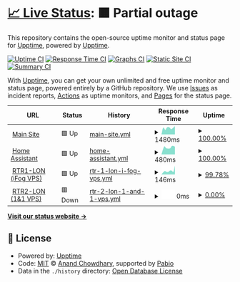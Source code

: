 # [📈 Live Status](https://status.willwilson.uk): <!--live status--> **🟧 Partial outage**

This repository contains the open-source uptime monitor and status page for [Upptime](https://upptime.js.org), powered by [Upptime](https://github.com/upptime/upptime).

[![Uptime CI](https://github.com/thewillwilson/upptime/workflows/Uptime%20CI/badge.svg)](https://github.com/thewillwilson/upptime/actions?query=workflow%3A%22Uptime+CI%22)
[![Response Time CI](https://github.com/thewillwilson/upptime/workflows/Response%20Time%20CI/badge.svg)](https://github.com/thewillwilson/upptime/actions?query=workflow%3A%22Response+Time+CI%22)
[![Graphs CI](https://github.com/thewillwilson/upptime/workflows/Graphs%20CI/badge.svg)](https://github.com/thewillwilson/upptime/actions?query=workflow%3A%22Graphs+CI%22)
[![Static Site CI](https://github.com/thewillwilson/upptime/workflows/Static%20Site%20CI/badge.svg)](https://github.com/thewillwilson/upptime/actions?query=workflow%3A%22Static+Site+CI%22)
[![Summary CI](https://github.com/thewillwilson/upptime/workflows/Summary%20CI/badge.svg)](https://github.com/thewillwilson/upptime/actions?query=workflow%3A%22Summary+CI%22)

With [Upptime](https://upptime.js.org), you can get your own unlimited and free uptime monitor and status page, powered entirely by a GitHub repository. We use [Issues](https://github.com/upptime/upptime/issues) as incident reports, [Actions](https://github.com/thewillwilson/upptime/actions) as uptime monitors, and [Pages](https://status.willwilson.uk) for the status page.

<!--start: status pages-->
<!-- This summary is generated by Upptime (https://github.com/upptime/upptime) -->
<!-- Do not edit this manually, your changes will be overwritten -->
<!-- prettier-ignore -->
| URL | Status | History | Response Time | Uptime |
| --- | ------ | ------- | ------------- | ------ |
| <img alt="" src="https://icons.duckduckgo.com/ip3/willwilson.uk.ico" height="13"> [Main Site](https://willwilson.uk) | 🟩 Up | [main-site.yml](https://github.com/thewillwilson/upptime/commits/HEAD/history/main-site.yml) | <details><summary><img alt="Response time graph" src="./graphs/main-site/response-time-week.png" height="20"> 1480ms</summary><br><a href="https://status.willwilson.uk/history/main-site"><img alt="Response time 958" src="https://img.shields.io/endpoint?url=https%3A%2F%2Fraw.githubusercontent.com%2Fthewillwilson%2Fupptime%2FHEAD%2Fapi%2Fmain-site%2Fresponse-time.json"></a><br><a href="https://status.willwilson.uk/history/main-site"><img alt="24-hour response time 1808" src="https://img.shields.io/endpoint?url=https%3A%2F%2Fraw.githubusercontent.com%2Fthewillwilson%2Fupptime%2FHEAD%2Fapi%2Fmain-site%2Fresponse-time-day.json"></a><br><a href="https://status.willwilson.uk/history/main-site"><img alt="7-day response time 1480" src="https://img.shields.io/endpoint?url=https%3A%2F%2Fraw.githubusercontent.com%2Fthewillwilson%2Fupptime%2FHEAD%2Fapi%2Fmain-site%2Fresponse-time-week.json"></a><br><a href="https://status.willwilson.uk/history/main-site"><img alt="30-day response time 1120" src="https://img.shields.io/endpoint?url=https%3A%2F%2Fraw.githubusercontent.com%2Fthewillwilson%2Fupptime%2FHEAD%2Fapi%2Fmain-site%2Fresponse-time-month.json"></a><br><a href="https://status.willwilson.uk/history/main-site"><img alt="1-year response time 958" src="https://img.shields.io/endpoint?url=https%3A%2F%2Fraw.githubusercontent.com%2Fthewillwilson%2Fupptime%2FHEAD%2Fapi%2Fmain-site%2Fresponse-time-year.json"></a></details> | <details><summary><a href="https://status.willwilson.uk/history/main-site">100.00%</a></summary><a href="https://status.willwilson.uk/history/main-site"><img alt="All-time uptime 99.86%" src="https://img.shields.io/endpoint?url=https%3A%2F%2Fraw.githubusercontent.com%2Fthewillwilson%2Fupptime%2FHEAD%2Fapi%2Fmain-site%2Fuptime.json"></a><br><a href="https://status.willwilson.uk/history/main-site"><img alt="24-hour uptime 100.00%" src="https://img.shields.io/endpoint?url=https%3A%2F%2Fraw.githubusercontent.com%2Fthewillwilson%2Fupptime%2FHEAD%2Fapi%2Fmain-site%2Fuptime-day.json"></a><br><a href="https://status.willwilson.uk/history/main-site"><img alt="7-day uptime 100.00%" src="https://img.shields.io/endpoint?url=https%3A%2F%2Fraw.githubusercontent.com%2Fthewillwilson%2Fupptime%2FHEAD%2Fapi%2Fmain-site%2Fuptime-week.json"></a><br><a href="https://status.willwilson.uk/history/main-site"><img alt="30-day uptime 99.92%" src="https://img.shields.io/endpoint?url=https%3A%2F%2Fraw.githubusercontent.com%2Fthewillwilson%2Fupptime%2FHEAD%2Fapi%2Fmain-site%2Fuptime-month.json"></a><br><a href="https://status.willwilson.uk/history/main-site"><img alt="1-year uptime 99.86%" src="https://img.shields.io/endpoint?url=https%3A%2F%2Fraw.githubusercontent.com%2Fthewillwilson%2Fupptime%2FHEAD%2Fapi%2Fmain-site%2Fuptime-year.json"></a></details>
| <img alt="" src="https://icons.duckduckgo.com/ip3/ha.willwilson.uk.ico" height="13"> [Home Assistant](https://ha.willwilson.uk) | 🟩 Up | [home-assistant.yml](https://github.com/thewillwilson/upptime/commits/HEAD/history/home-assistant.yml) | <details><summary><img alt="Response time graph" src="./graphs/home-assistant/response-time-week.png" height="20"> 480ms</summary><br><a href="https://status.willwilson.uk/history/home-assistant"><img alt="Response time 469" src="https://img.shields.io/endpoint?url=https%3A%2F%2Fraw.githubusercontent.com%2Fthewillwilson%2Fupptime%2FHEAD%2Fapi%2Fhome-assistant%2Fresponse-time.json"></a><br><a href="https://status.willwilson.uk/history/home-assistant"><img alt="24-hour response time 508" src="https://img.shields.io/endpoint?url=https%3A%2F%2Fraw.githubusercontent.com%2Fthewillwilson%2Fupptime%2FHEAD%2Fapi%2Fhome-assistant%2Fresponse-time-day.json"></a><br><a href="https://status.willwilson.uk/history/home-assistant"><img alt="7-day response time 480" src="https://img.shields.io/endpoint?url=https%3A%2F%2Fraw.githubusercontent.com%2Fthewillwilson%2Fupptime%2FHEAD%2Fapi%2Fhome-assistant%2Fresponse-time-week.json"></a><br><a href="https://status.willwilson.uk/history/home-assistant"><img alt="30-day response time 477" src="https://img.shields.io/endpoint?url=https%3A%2F%2Fraw.githubusercontent.com%2Fthewillwilson%2Fupptime%2FHEAD%2Fapi%2Fhome-assistant%2Fresponse-time-month.json"></a><br><a href="https://status.willwilson.uk/history/home-assistant"><img alt="1-year response time 469" src="https://img.shields.io/endpoint?url=https%3A%2F%2Fraw.githubusercontent.com%2Fthewillwilson%2Fupptime%2FHEAD%2Fapi%2Fhome-assistant%2Fresponse-time-year.json"></a></details> | <details><summary><a href="https://status.willwilson.uk/history/home-assistant">100.00%</a></summary><a href="https://status.willwilson.uk/history/home-assistant"><img alt="All-time uptime 99.74%" src="https://img.shields.io/endpoint?url=https%3A%2F%2Fraw.githubusercontent.com%2Fthewillwilson%2Fupptime%2FHEAD%2Fapi%2Fhome-assistant%2Fuptime.json"></a><br><a href="https://status.willwilson.uk/history/home-assistant"><img alt="24-hour uptime 100.00%" src="https://img.shields.io/endpoint?url=https%3A%2F%2Fraw.githubusercontent.com%2Fthewillwilson%2Fupptime%2FHEAD%2Fapi%2Fhome-assistant%2Fuptime-day.json"></a><br><a href="https://status.willwilson.uk/history/home-assistant"><img alt="7-day uptime 100.00%" src="https://img.shields.io/endpoint?url=https%3A%2F%2Fraw.githubusercontent.com%2Fthewillwilson%2Fupptime%2FHEAD%2Fapi%2Fhome-assistant%2Fuptime-week.json"></a><br><a href="https://status.willwilson.uk/history/home-assistant"><img alt="30-day uptime 99.65%" src="https://img.shields.io/endpoint?url=https%3A%2F%2Fraw.githubusercontent.com%2Fthewillwilson%2Fupptime%2FHEAD%2Fapi%2Fhome-assistant%2Fuptime-month.json"></a><br><a href="https://status.willwilson.uk/history/home-assistant"><img alt="1-year uptime 99.74%" src="https://img.shields.io/endpoint?url=https%3A%2F%2Fraw.githubusercontent.com%2Fthewillwilson%2Fupptime%2FHEAD%2Fapi%2Fhome-assistant%2Fuptime-year.json"></a></details>
| <img alt="" src="https://icons.duckduckgo.com/ip3/null.ico" height="13"> [RTR1-LON (iFog VPS)](rtr1-lon.n.willwilson.uk) | 🟩 Up | [rtr-1-lon-i-fog-vps.yml](https://github.com/thewillwilson/upptime/commits/HEAD/history/rtr-1-lon-i-fog-vps.yml) | <details><summary><img alt="Response time graph" src="./graphs/rtr-1-lon-i-fog-vps/response-time-week.png" height="20"> 146ms</summary><br><a href="https://status.willwilson.uk/history/rtr-1-lon-i-fog-vps"><img alt="Response time 136" src="https://img.shields.io/endpoint?url=https%3A%2F%2Fraw.githubusercontent.com%2Fthewillwilson%2Fupptime%2FHEAD%2Fapi%2Frtr-1-lon-i-fog-vps%2Fresponse-time.json"></a><br><a href="https://status.willwilson.uk/history/rtr-1-lon-i-fog-vps"><img alt="24-hour response time 131" src="https://img.shields.io/endpoint?url=https%3A%2F%2Fraw.githubusercontent.com%2Fthewillwilson%2Fupptime%2FHEAD%2Fapi%2Frtr-1-lon-i-fog-vps%2Fresponse-time-day.json"></a><br><a href="https://status.willwilson.uk/history/rtr-1-lon-i-fog-vps"><img alt="7-day response time 146" src="https://img.shields.io/endpoint?url=https%3A%2F%2Fraw.githubusercontent.com%2Fthewillwilson%2Fupptime%2FHEAD%2Fapi%2Frtr-1-lon-i-fog-vps%2Fresponse-time-week.json"></a><br><a href="https://status.willwilson.uk/history/rtr-1-lon-i-fog-vps"><img alt="30-day response time 136" src="https://img.shields.io/endpoint?url=https%3A%2F%2Fraw.githubusercontent.com%2Fthewillwilson%2Fupptime%2FHEAD%2Fapi%2Frtr-1-lon-i-fog-vps%2Fresponse-time-month.json"></a><br><a href="https://status.willwilson.uk/history/rtr-1-lon-i-fog-vps"><img alt="1-year response time 136" src="https://img.shields.io/endpoint?url=https%3A%2F%2Fraw.githubusercontent.com%2Fthewillwilson%2Fupptime%2FHEAD%2Fapi%2Frtr-1-lon-i-fog-vps%2Fresponse-time-year.json"></a></details> | <details><summary><a href="https://status.willwilson.uk/history/rtr-1-lon-i-fog-vps">99.78%</a></summary><a href="https://status.willwilson.uk/history/rtr-1-lon-i-fog-vps"><img alt="All-time uptime 99.95%" src="https://img.shields.io/endpoint?url=https%3A%2F%2Fraw.githubusercontent.com%2Fthewillwilson%2Fupptime%2FHEAD%2Fapi%2Frtr-1-lon-i-fog-vps%2Fuptime.json"></a><br><a href="https://status.willwilson.uk/history/rtr-1-lon-i-fog-vps"><img alt="24-hour uptime 100.00%" src="https://img.shields.io/endpoint?url=https%3A%2F%2Fraw.githubusercontent.com%2Fthewillwilson%2Fupptime%2FHEAD%2Fapi%2Frtr-1-lon-i-fog-vps%2Fuptime-day.json"></a><br><a href="https://status.willwilson.uk/history/rtr-1-lon-i-fog-vps"><img alt="7-day uptime 99.78%" src="https://img.shields.io/endpoint?url=https%3A%2F%2Fraw.githubusercontent.com%2Fthewillwilson%2Fupptime%2FHEAD%2Fapi%2Frtr-1-lon-i-fog-vps%2Fuptime-week.json"></a><br><a href="https://status.willwilson.uk/history/rtr-1-lon-i-fog-vps"><img alt="30-day uptime 99.95%" src="https://img.shields.io/endpoint?url=https%3A%2F%2Fraw.githubusercontent.com%2Fthewillwilson%2Fupptime%2FHEAD%2Fapi%2Frtr-1-lon-i-fog-vps%2Fuptime-month.json"></a><br><a href="https://status.willwilson.uk/history/rtr-1-lon-i-fog-vps"><img alt="1-year uptime 99.95%" src="https://img.shields.io/endpoint?url=https%3A%2F%2Fraw.githubusercontent.com%2Fthewillwilson%2Fupptime%2FHEAD%2Fapi%2Frtr-1-lon-i-fog-vps%2Fuptime-year.json"></a></details>
| <img alt="" src="https://icons.duckduckgo.com/ip3/null.ico" height="13"> [RTR2-LON (1&1 VPS)](rtr2-lon.n.willwilson.uk) | 🟥 Down | [rtr-2-lon-1-and-1-vps.yml](https://github.com/thewillwilson/upptime/commits/HEAD/history/rtr-2-lon-1-and-1-vps.yml) | <details><summary><img alt="Response time graph" src="./graphs/rtr-2-lon-1-and-1-vps/response-time-week.png" height="20"> 0ms</summary><br><a href="https://status.willwilson.uk/history/rtr-2-lon-1-and-1-vps"><img alt="Response time 105" src="https://img.shields.io/endpoint?url=https%3A%2F%2Fraw.githubusercontent.com%2Fthewillwilson%2Fupptime%2FHEAD%2Fapi%2Frtr-2-lon-1-and-1-vps%2Fresponse-time.json"></a><br><a href="https://status.willwilson.uk/history/rtr-2-lon-1-and-1-vps"><img alt="24-hour response time 0" src="https://img.shields.io/endpoint?url=https%3A%2F%2Fraw.githubusercontent.com%2Fthewillwilson%2Fupptime%2FHEAD%2Fapi%2Frtr-2-lon-1-and-1-vps%2Fresponse-time-day.json"></a><br><a href="https://status.willwilson.uk/history/rtr-2-lon-1-and-1-vps"><img alt="7-day response time 0" src="https://img.shields.io/endpoint?url=https%3A%2F%2Fraw.githubusercontent.com%2Fthewillwilson%2Fupptime%2FHEAD%2Fapi%2Frtr-2-lon-1-and-1-vps%2Fresponse-time-week.json"></a><br><a href="https://status.willwilson.uk/history/rtr-2-lon-1-and-1-vps"><img alt="30-day response time 130" src="https://img.shields.io/endpoint?url=https%3A%2F%2Fraw.githubusercontent.com%2Fthewillwilson%2Fupptime%2FHEAD%2Fapi%2Frtr-2-lon-1-and-1-vps%2Fresponse-time-month.json"></a><br><a href="https://status.willwilson.uk/history/rtr-2-lon-1-and-1-vps"><img alt="1-year response time 105" src="https://img.shields.io/endpoint?url=https%3A%2F%2Fraw.githubusercontent.com%2Fthewillwilson%2Fupptime%2FHEAD%2Fapi%2Frtr-2-lon-1-and-1-vps%2Fresponse-time-year.json"></a></details> | <details><summary><a href="https://status.willwilson.uk/history/rtr-2-lon-1-and-1-vps">0.00%</a></summary><a href="https://status.willwilson.uk/history/rtr-2-lon-1-and-1-vps"><img alt="All-time uptime 33.16%" src="https://img.shields.io/endpoint?url=https%3A%2F%2Fraw.githubusercontent.com%2Fthewillwilson%2Fupptime%2FHEAD%2Fapi%2Frtr-2-lon-1-and-1-vps%2Fuptime.json"></a><br><a href="https://status.willwilson.uk/history/rtr-2-lon-1-and-1-vps"><img alt="24-hour uptime 0.00%" src="https://img.shields.io/endpoint?url=https%3A%2F%2Fraw.githubusercontent.com%2Fthewillwilson%2Fupptime%2FHEAD%2Fapi%2Frtr-2-lon-1-and-1-vps%2Fuptime-day.json"></a><br><a href="https://status.willwilson.uk/history/rtr-2-lon-1-and-1-vps"><img alt="7-day uptime 0.00%" src="https://img.shields.io/endpoint?url=https%3A%2F%2Fraw.githubusercontent.com%2Fthewillwilson%2Fupptime%2FHEAD%2Fapi%2Frtr-2-lon-1-and-1-vps%2Fuptime-week.json"></a><br><a href="https://status.willwilson.uk/history/rtr-2-lon-1-and-1-vps"><img alt="30-day uptime 7.32%" src="https://img.shields.io/endpoint?url=https%3A%2F%2Fraw.githubusercontent.com%2Fthewillwilson%2Fupptime%2FHEAD%2Fapi%2Frtr-2-lon-1-and-1-vps%2Fuptime-month.json"></a><br><a href="https://status.willwilson.uk/history/rtr-2-lon-1-and-1-vps"><img alt="1-year uptime 33.16%" src="https://img.shields.io/endpoint?url=https%3A%2F%2Fraw.githubusercontent.com%2Fthewillwilson%2Fupptime%2FHEAD%2Fapi%2Frtr-2-lon-1-and-1-vps%2Fuptime-year.json"></a></details>

<!--end: status pages-->

[**Visit our status website →**](https://status.willwilson.uk)

## 📄 License

- Powered by: [Upptime](https://github.com/upptime/upptime)
- Code: [MIT](./LICENSE) © [Anand Chowdhary](https://anandchowdhary.com), supported by [Pabio](https://pabio.com)
- Data in the `./history` directory: [Open Database License](https://opendatacommons.org/licenses/odbl/1-0/)
